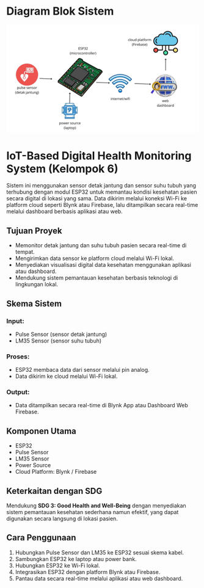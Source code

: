 # Diagram Blok Sistem

![Diagram Blok Sistem](DiagramBlokSistem-Kel6.jpg)
# IoT-Based Digital Health Monitoring System (Kelompok 6)

Sistem ini menggunakan sensor detak jantung dan sensor suhu tubuh yang terhubung dengan modul ESP32 untuk memantau kondisi kesehatan pasien secara digital di lokasi yang sama. Data dikirim melalui koneksi Wi-Fi ke platform cloud seperti Blynk atau Firebase, lalu ditampilkan secara real-time melalui dashboard berbasis aplikasi atau web.

## Tujuan Proyek
- Memonitor detak jantung dan suhu tubuh pasien secara real-time di tempat.
- Mengirimkan data sensor ke platform cloud melalui Wi-Fi lokal.
- Menyediakan visualisasi digital data kesehatan menggunakan aplikasi atau dashboard.
- Mendukung sistem pemantauan kesehatan berbasis teknologi di lingkungan lokal.

## Skema Sistem

### Input:
- Pulse Sensor (sensor detak jantung)
- LM35 Sensor (sensor suhu tubuh)

### Proses:
- ESP32 membaca data dari sensor melalui pin analog.
- Data dikirim ke cloud melalui Wi-Fi lokal.

### Output:
- Data ditampilkan secara real-time di Blynk App atau Dashboard Web Firebase.

## Komponen Utama
- ESP32
- Pulse Sensor
- LM35 Sensor
- Power Source
- Cloud Platform: Blynk / Firebase

## Keterkaitan dengan SDG
Mendukung **SDG 3: Good Health and Well-Being** dengan menyediakan sistem pemantauan kesehatan sederhana namun efektif, yang dapat digunakan secara langsung di lokasi pasien.

## Cara Penggunaan
1. Hubungkan Pulse Sensor dan LM35 ke ESP32 sesuai skema kabel.
2. Sambungkan ESP32 ke laptop atau power bank.
3. Hubungkan ESP32 ke Wi-Fi lokal.
4. Integrasikan ESP32 dengan platform Blynk atau Firebase.
5. Pantau data secara real-time melalui aplikasi atau web dashboard.

